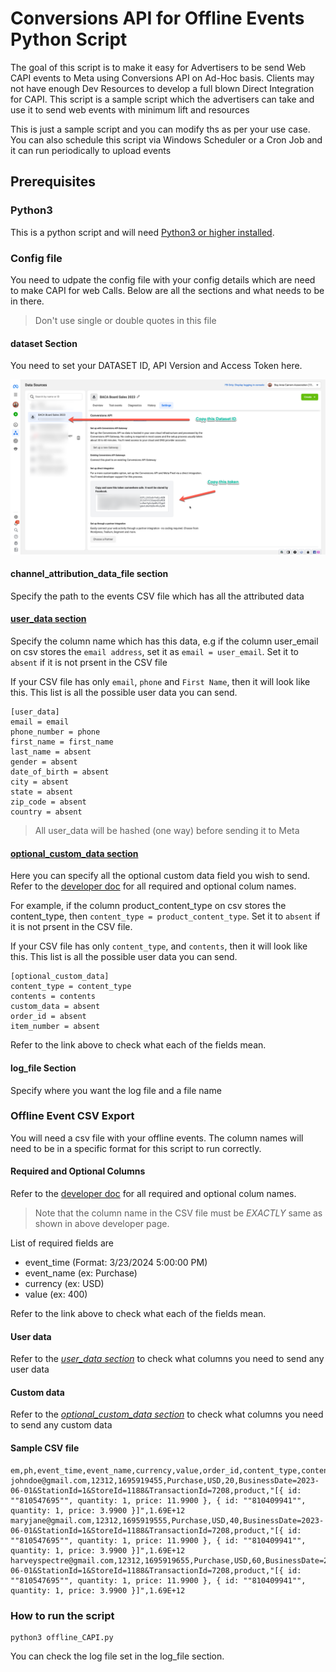 # Conversions API for Offline Events Python Script

The goal of this script is to make it easy for Advertisers to be send Web CAPI events to Meta using Conversions API on Ad-Hoc basis. Clients may not have enough Dev Resources to develop a full blown Direct Integration for CAPI. This script is a sample script which the advertisers can take and use it to send web events with minimum lift and resources

This is just a sample script and you can modify ths as per your use case. You can also schedule this script via Windows Scheduler or a Cron Job and it can run periodically to upload events

## Prerequisites

### Python3

This is a python script and will need [Python3 or higher installed](https://www.python.org/downloads/).

### Config file

You need to udpate the config file with your config details which are need to make CAPI for web Calls. Below are all the sections and what needs to be in there.

> Don't use single or double quotes in this file

#### dataset Section

You need to set your DATASET ID, API Version and Access Token here.

![Copy Dataset ID and Token](media/copyIDToken0.png "Copy Dataset ID and Token")

#### channel_attribution_data_file section

Specify the path to the events CSV file which has all the attributed data

#### [user_data section](#user_data-section)

Specify the column name which has this data, e.g if the column user_email on csv stores the `email address`, set it as `email = user_email`. Set it to `absent` if it is not prsent in the CSV file

If your CSV file has only `email`, `phone` and `First Name`, then it will look like this. This list is all the possible user data you can send.

```
[user_data]
email = email
phone_number = phone
first_name = first_name
last_name = absent
gender = absent
date_of_birth = absent
city = absent
state = absent
zip_code = absent
country = absent
```

> All user_data will be hashed (one way) before sending it to Meta

#### [optional_custom_data section](#optional_custom_data-section)

Here you can specify all the optional custom data field you wish to send. Refer to the [developer doc](https://developers.facebook.com/docs/marketing-api/conversions-api/offline-events#custom-data-parameters) for all required and optional colum names.

For example, if the column product_content_type on csv stores the content_type, then `content_type = product_content_type`. Set it to `absent` if it is not prsent in the CSV file.

If your CSV file has only `content_type`, and `contents`, then it will look like this. This list is all the possible user data you can send.

```
[optional_custom_data]
content_type = content_type
contents = contents
custom_data = absent
order_id = absent
item_number = absent
```

Refer to the link above to check what each of the fields mean.


#### log_file Section

Specify where you want the log file and a file name

### Offline Event CSV Export

You will need a csv file with your offline events. The column names will need to be in a specific format for this script to run correctly.

#### Required and Optional Columns

Refer to the [developer doc](https://developers.facebook.com/docs/marketing-api/conversions-api/offline-events#custom-data-parameters) for all required and optional colum names.

> Note that the column name in the CSV file must be *EXACTLY* same as shown in above developer page.

List of required fields are

* event_time (Format: 3/23/2024 5:00:00 PM)
* event_name  (ex: Purchase)
* currency (ex: USD)
* value (ex: 400)

Refer to the link above to check what each of the fields mean.


#### User data

Refer to the [*user_data section*](#user_data-section) to check what columns you need to send any user data

#### Custom data

Refer to the [*optional_custom_data section*](#optional_custom_data-section) to check what columns you need to send any custom data


#### Sample CSV file

```
em,ph,event_time,event_name,currency,value,order_id,content_type,contents,execution_id
johndoe@gmail.com,12312,1695919455,Purchase,USD,20,BusinessDate=2023-06-01&StationId=1&StoreId=1188&TransactionId=7208,product,"[{ id: ""810547695"", quantity: 1, price: 11.9900 }, { id: ""810409941"", quantity: 1, price: 3.9900 }]",1.69E+12
maryjane@gmail.com,12312,1695919555,Purchase,USD,40,BusinessDate=2023-06-01&StationId=1&StoreId=1188&TransactionId=7208,product,"[{ id: ""810547695"", quantity: 1, price: 11.9900 }, { id: ""810409941"", quantity: 1, price: 3.9900 }]",1.69E+12
harveyspectre@gmail.com,12312,1695919655,Purchase,USD,60,BusinessDate=2023-06-01&StationId=1&StoreId=1188&TransactionId=7208,product,"[{ id: ""810547695"", quantity: 1, price: 11.9900 }, { id: ""810409941"", quantity: 1, price: 3.9900 }]",1.69E+12
```


### How to run the script

```
python3 offline_CAPI.py
```

You can check the log file set in the log_file section.
